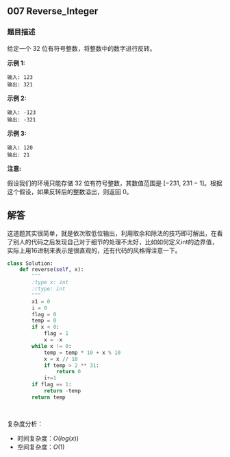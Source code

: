 ## 007 Reverse_Integer

### 题目描述

给定一个 32 位有符号整数，将整数中的数字进行反转。

**示例 1:**

```
输入: 123
输出: 321
```

 **示例 2:**

```
输入: -123
输出: -321
```

**示例 3:**

```
输入: 120
输出: 21
```

**注意:**

假设我们的环境只能存储 32 位有符号整数，其数值范围是 [−231,  231 − 1]。根据这个假设，如果反转后的整数溢出，则返回 0。



## 解答

​	这道题其实很简单，就是依次取低位输出，利用取余和除法的技巧即可解出，在看了别人的代码之后发现自己对于细节的处理不太好，比如如何定义int的边界值，实际上用16进制来表示是很直观的，还有代码的风格得注意一下。

```python
class Solution:
    def reverse(self, x):
        """
        :type x: int
        :rtype: int
        """
        x1 = 0
        i = 0
        flag = 0
        temp = 0
        if x < 0:
            flag = 1
            x = -x
        while x != 0:
            temp = temp * 10 + x % 10
            x = x // 10
            if temp > 2 ** 31:
                return 0
            i+=1
        if flag == 1:
            return -temp
        return temp

        
```

复杂度分析：

- 时间复杂度：$O(log(x))$
- 空间复杂度：$O(1)$

